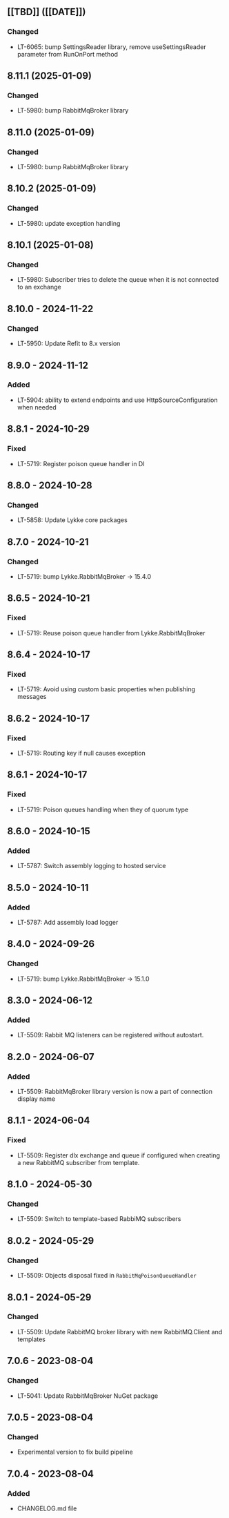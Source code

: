 ## [[TBD]] ([[DATE]])

### Changed
- LT-6065: bump SettingsReader library, remove useSettingsReader parameter from RunOnPort method

## 8.11.1 (2025-01-09)

### Changed
- LT-5980: bump RabbitMqBroker library

## 8.11.0 (2025-01-09)

### Changed
- LT-5980: bump RabbitMqBroker library

## 8.10.2 (2025-01-09)

### Changed
- LT-5980: update exception handling

## 8.10.1 (2025-01-08)

### Changed
- LT-5980: Subscriber tries to delete the queue when it is not connected to an exchange

## 8.10.0 - 2024-11-22

### Changed
- LT-5950: Update Refit to 8.x version

## 8.9.0 - 2024-11-12

### Added
- LT-5904: ability to extend endpoints and use HttpSourceConfiguration when needed

## 8.8.1 - 2024-10-29

### Fixed
- LT-5719: Register poison queue handler in DI

## 8.8.0 - 2024-10-28

### Changed
- LT-5858: Update Lykke core packages

## 8.7.0 - 2024-10-21

### Changed
- LT-5719: bump Lykke.RabbitMqBroker -> 15.4.0

## 8.6.5 - 2024-10-21

### Fixed
- LT-5719: Reuse poison queue handler from Lykke.RabbitMqBroker

## 8.6.4 - 2024-10-17

### Fixed
- LT-5719: Avoid using custom basic properties when publishing messages

## 8.6.2 - 2024-10-17

### Fixed
- LT-5719: Routing key if null causes exception

## 8.6.1 - 2024-10-17

### Fixed
- LT-5719: Poison queues handling when they of quorum type

## 8.6.0 - 2024-10-15

### Added
- LT-5787: Switch assembly logging to hosted service

## 8.5.0 - 2024-10-11

### Added
- LT-5787: Add assembly load logger

## 8.4.0 - 2024-09-26

### Changed
- LT-5719: bump Lykke.RabbitMqBroker -> 15.1.0

## 8.3.0 - 2024-06-12

### Added
- LT-5509: Rabbit MQ listeners can be registered without autostart.

## 8.2.0 - 2024-06-07

### Added
- LT-5509: RabbitMqBroker library version is now a part of connection display name

## 8.1.1 - 2024-06-04

### Fixed
- LT-5509: Register dlx exchange and queue if configured when creating a new RabbitMQ subscriber from template.

## 8.1.0 - 2024-05-30

### Changed
- LT-5509: Switch to template-based RabbiMQ subscribers

## 8.0.2 - 2024-05-29

### Changed
- LT-5509: Objects disposal fixed in `RabbitMqPoisonQueueHandler`

## 8.0.1 - 2024-05-29

### Changed
- LT-5509: Update RabbitMQ broker library with new RabbitMQ.Client and templates

## 7.0.6 - 2023-08-04

### Changed
- LT-5041: Update RabbitMqBroker NuGet package

## 7.0.5 - 2023-08-04

### Changed

- Experimental version to fix build pipeline

## 7.0.4 - 2023-08-04

### Added

- CHANGELOG.md file
